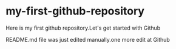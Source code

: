 # my-first-github-repository
Here is my first github repository.Let's get started with Github

README.md file was just edited manually.one more edit at Github
